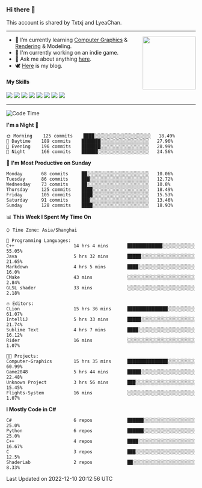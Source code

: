 ### Hi there 👋

This account is shared by Txtxj and LyeaChan.

---

<img align="right" height="141" src="https://github-readme-stats.vercel.app/api?username=txtxj&theme=tokyonight&show_icons=true&count_private=true">

- 🌱 I’m currently learning [Computer Graphics](https://github.com/txtxj/GAMES101) & [Rendering](https://github.com/txtxj/GAMES202) & 
Modeling.
- 🐶 I'm currently working on an indie game.
- 💬 Ask me about anything [here](https://github.com/txtxj/txtxj/issues).
- 🕊️ [Here](https://txtxj.top) is my blog.

#### My Skills

![](https://img.shields.io/badge/C%23-239120?logo=csharp&logoColor=fff)
![](https://img.shields.io/badge/Unity-ffffff?logo=unity&logoColor=000)
![](https://img.shields.io/badge/Python-3e74a2?logo=python&logoColor=fff)
![](https://img.shields.io/badge/Blender-f5792a?logo=blender&logoColor=fff)
![](https://img.shields.io/badge/OpenJDK-ffffff?logo=openjdk&logoColor=000)
![](https://img.shields.io/badge/SQL-cc2927?logo=microsoftsqlserver&logoColor=fff)
![](https://img.shields.io/badge/C++-9f62a5?logo=cplusplus&logoColor=fff)
![](https://img.shields.io/badge/C-a8b9cc?logo=c&logoColor=fff)

---

<!--START_SECTION:waka-->
![Code Time](http://img.shields.io/badge/Code%20Time-573%20hrs%2026%20mins-blue)

**I'm a Night 🦉** 

```text
🌞 Morning    125 commits    ████░░░░░░░░░░░░░░░░░░░░░   18.49% 
🌆 Daytime    189 commits    ███████░░░░░░░░░░░░░░░░░░   27.96% 
🌃 Evening    196 commits    ███████░░░░░░░░░░░░░░░░░░   28.99% 
🌙 Night      166 commits    ██████░░░░░░░░░░░░░░░░░░░   24.56%

```
📅 **I'm Most Productive on Sunday** 

```text
Monday       68 commits     ██░░░░░░░░░░░░░░░░░░░░░░░   10.06% 
Tuesday      86 commits     ███░░░░░░░░░░░░░░░░░░░░░░   12.72% 
Wednesday    73 commits     ██░░░░░░░░░░░░░░░░░░░░░░░   10.8% 
Thursday     125 commits    ████░░░░░░░░░░░░░░░░░░░░░   18.49% 
Friday       105 commits    ████░░░░░░░░░░░░░░░░░░░░░   15.53% 
Saturday     91 commits     ███░░░░░░░░░░░░░░░░░░░░░░   13.46% 
Sunday       128 commits    ████░░░░░░░░░░░░░░░░░░░░░   18.93%

```


📊 **This Week I Spent My Time On** 

```text
⌚︎ Time Zone: Asia/Shanghai

💬 Programming Languages: 
C++                      14 hrs 4 mins       █████████████░░░░░░░░░░░░   55.05% 
Java                     5 hrs 32 mins       █████░░░░░░░░░░░░░░░░░░░░   21.65% 
Markdown                 4 hrs 5 mins        ████░░░░░░░░░░░░░░░░░░░░░   16.0% 
CMake                    43 mins             ░░░░░░░░░░░░░░░░░░░░░░░░░   2.84% 
GLSL shader              33 mins             ░░░░░░░░░░░░░░░░░░░░░░░░░   2.18%

🔥 Editors: 
CLion                    15 hrs 36 mins      ███████████████░░░░░░░░░░   61.07% 
IntelliJ                 5 hrs 33 mins       █████░░░░░░░░░░░░░░░░░░░░   21.74% 
Sublime Text             4 hrs 7 mins        ████░░░░░░░░░░░░░░░░░░░░░   16.12% 
Rider                    16 mins             ░░░░░░░░░░░░░░░░░░░░░░░░░   1.07%

🐱‍💻 Projects: 
Computer-Graphics        15 hrs 35 mins      ███████████████░░░░░░░░░░   60.99% 
Game2048                 5 hrs 44 mins       █████░░░░░░░░░░░░░░░░░░░░   22.48% 
Unknown Project          3 hrs 56 mins       ███░░░░░░░░░░░░░░░░░░░░░░   15.45% 
Flights-System           16 mins             ░░░░░░░░░░░░░░░░░░░░░░░░░   1.07%

```

**I Mostly Code in C#** 

```text
C#                       6 repos             ██████░░░░░░░░░░░░░░░░░░░   25.0% 
Python                   6 repos             ██████░░░░░░░░░░░░░░░░░░░   25.0% 
C++                      4 repos             ████░░░░░░░░░░░░░░░░░░░░░   16.67% 
C                        3 repos             ███░░░░░░░░░░░░░░░░░░░░░░   12.5% 
ShaderLab                2 repos             ██░░░░░░░░░░░░░░░░░░░░░░░   8.33%

```



 Last Updated on 2022-12-10 20:12:56 UTC
<!--END_SECTION:waka-->
